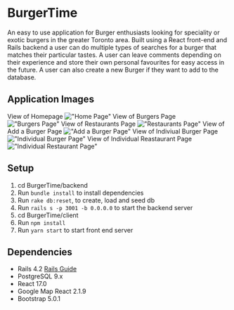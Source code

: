 # BurgerTime

An easy to use application for Burger enthusiasts looking for speciality or exotic burgers in the greater Toronto area. Built using a React front-end and Rails backend a user can do multiple types of searches for a burger that matches their particular tastes.  A user can leave comments depending on their experience and store their own personal favourites for easy access in the future. A user can also create a new Burger if they want to add to the database.


## Application Images
View of Homepage
!["Home Page"](https://github.com/TylerBratt/BurgerTime/tree/main/docs/Home-page.png)
View of Burgers Page
!["Burgers Page"](https://github.com/TylerBratt/BurgerTime/tree/main/docs/Burgers-Page.png)
View of Restaurants Page
!["Restaurants Page"](https://github.com/TylerBratt/BurgerTime/tree/main/docs/Restaurants-Page.png)
View of Add a Burger Page
!["Add a Burger Page"](https://github.com/TylerBratt/BurgerTime/tree/main/docs/Add-A-Burger.png)
View of Indiviual Burger Page
!["Individual Burger Page"](https://github.com/TylerBratt/BurgerTime/tree/main/docs/Burger-page.png)
View of Individual Reastaurant Page
!["Individual Restaurant Page"](https://github.com/TylerBratt/BurgerTime/tree/main/docs/Restaurant-Page.png)

## Setup

1. cd BurgerTime/backend
2. Run `bundle install` to install dependencies
3. Run `rake db:reset`, to create, load and seed db
4. Run `rails s -p 3001 -b 0.0.0.0` to start the backend server
5. cd BurgerTime/client
6. Run `npm install`
7. Run `yarn start` to start front end server

## Dependencies

* Rails 4.2 [Rails Guide](http://guides.rubyonrails.org/v4.2/)
* PostgreSQL 9.x
* React 17.0
* Google Map React 2.1.9
* Bootstrap 5.0.1


